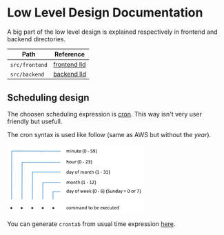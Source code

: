 # Low Level Design Documentation

A big part of the low level design is explained respectively in frontend and backend directories.

| Path             | Reference                                      |
|------------------|------------------------------------------------|
| `src/frontend`   | [frontend lld](../../src/frontend/README.md)   |
| `src/backend`    | [backend lld](../../src/backend/README.md)     |

## Scheduling design

The choosen scheduling expression is [cron](https://en.wikipedia.org/wiki/Cron). This way isn't very user friendly but usefull.

The cron syntax is used like follow (same as AWS but without the _year_).

![cron-expression](cron-expression.png)

You can generate `crontab` from usual time expression [here](http://www.cronmaker.com/;jsessionid=node09k01z1ykrkway23h9dfleke363930.node0?0).
